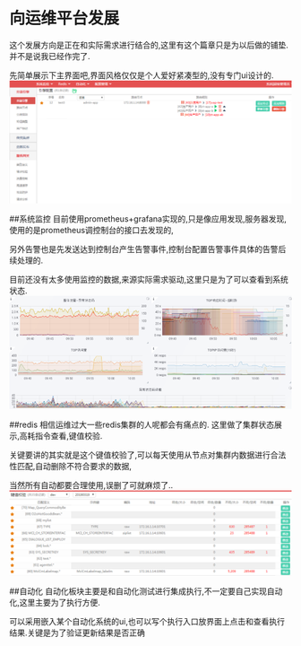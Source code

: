# 向运维平台发展

这个发展方向是正在和实际需求进行结合的,这里有这个篇章只是为以后做的铺垫.并不是说我已经作完了.


先简单展示下主界面吧,界面风格仅仅是个人爱好紧凑型的,没有专门ui设计的.
![](./3_1.png)

##系统监控
目前使用prometheus+grafana实现的,只是像应用发现,服务器发现,使用的是prometheus调控制台的接口去发现的,

另外告警也是先发送达到控制台产生告警事件,控制台配置告警事件具体的告警后续处理的.

目前还没有太多使用监控的数据,来源实际需求驱动,这里只是为了可以查看到系统状态.
![](./3_2.png)

##redis
相信运维过大一些redis集群的人呢都会有痛点的.
这里做了集群状态展示,高耗指令查看,键值校验.

关键要讲的其实就是这个键值校验了,可以每天使用从节点对集群内数据进行合法性匹配,自动删除不符合要求的数据,

当然所有自动都要合理使用,误删了可就麻烦了..
![](./3_3.png)


##自动化
自动化板块主要是和自动化测试进行集成执行,不一定要自己实现自动化,这里主要为了执行方便.

可以采用嵌入某个自动化系统的ui,也可以写个执行入口放界面上点击和查看执行结果.关键是为了验证更新结果是否正确


















